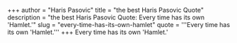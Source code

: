 +++
author = "Haris Pasovic"
title = "the best Haris Pasovic Quote"
description = "the best Haris Pasovic Quote: Every time has its own 'Hamlet.'"
slug = "every-time-has-its-own-hamlet"
quote = '''Every time has its own 'Hamlet.'''
+++
Every time has its own 'Hamlet.'
